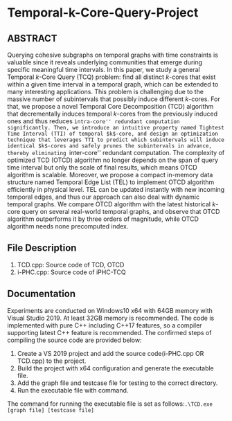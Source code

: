 # Temporal-k-Core-Query-Project

## ABSTRACT

Querying cohesive subgraphs on temporal graphs with time constraints is valuable since it reveals underlying communities that emerge during specific meaningful time intervals. In this paper, we study a general Temporal $k$-Core Query (TCQ) problem: find all distinct $k$-cores that exist within a given time interval in a temporal graph, which can be extended to many interesting applications. This problem is challenging due to the massive number of subintervals that possibly induce different $k$-cores. For that, we propose a novel Temporal Core Decomposition (TCD) algorithm that decrementally induces temporal $k$-cores from the previously induced ones and thus reduces ``intra-core'' redundant computation significantly. Then, we introduce an intuitive property named Tightest Time Interval (TTI) of temporal $k$-core, and design an optimization technique that leverages TTI to predict which subintervals will induce identical $k$-cores and safely prunes the subintervals in advance, thereby eliminating ``inter-core'' redundant computation. The complexity of optimized TCD (OTCD) algorithm no longer depends on the span of query time interval but only the scale of final results, which means OTCD algorithm is scalable. Moreover, we propose a compact in-memory data structure named Temporal Edge List (TEL) to implement OTCD algorithm efficiently in physical level. TEL can be updated instantly with new incoming temporal edges, and thus our approach can also deal with dynamic temporal graphs. We compare OTCD algorithm with the latest historical $k$-core query on several real-world temporal graphs, and observe that OTCD algorithm outperforms it by three orders of magnitude, while OTCD algorithm needs none precomputed index.

## File Description
1. TCD.cpp: Source code of TCD, OTCD
2. i-PHC.cpp: Source code of iPHC-TCQ

## Documentation
Experiments are conducted on Windows10 x64 with 64GB memory with Visual Studio 2019. At least 32GB memory is recommended. The code is implemented with pure C++ including C++17 features, so a compiler supporting latest C++ feature is recommended. The confirmed steps of compiling the source code are provided below:

1. Create a VS 2019 project and add the source code(i-PHC.cpp OR TCD.cpp) to the project.
2. Build the project with x64 configuration and generate the executable file.
3. Add the graph file and testcase file for testing to the correct directory.
4. Run the executable file with command.

The command for running the executable file is set as follows:```.\TCD.exe [graph file] [testcase file]```
